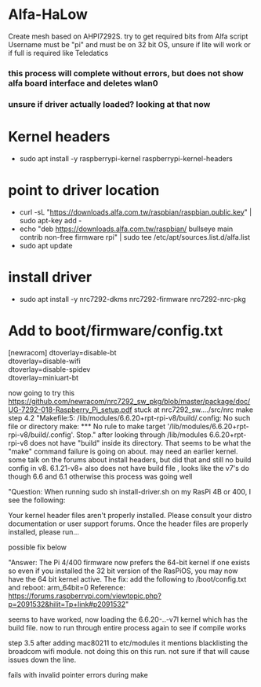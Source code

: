 # Alfa-HaLow<br>
Create mesh based on AHPI7292S. try to get required bits from Alfa script
Username must be "pi" and must be on 32 bit OS, unsure if lite will work or if full is required like Teledatics
### this process will complete without errors, but does not show alfa board interface and deletes wlan0
### unsure if driver actually loaded? looking at that now


# Kernel headers<br>
- sudo apt install -y raspberrypi-kernel raspberrypi-kernel-headers

# point to driver location<br>
- curl -sL "https://downloads.alfa.com.tw/raspbian/raspbian.public.key" | sudo apt-key add -<br>
- echo "deb https://downloads.alfa.com.tw/raspbian/ bullseye main contrib non-free firmware rpi" | sudo tee /etc/apt/sources.list.d/alfa.list<br>
- sudo apt update

# install driver<br>
- sudo apt install -y nrc7292-dkms nrc7292-firmware nrc7292-nrc-pkg 

# Add to boot/firmware/config.txt<br>	
[newracom]
dtoverlay=disable-bt<br>
dtoverlay=disable-wifi<br>
dtoverlay=disable-spidev<br>
dtoverlay=miniuart-bt<br>

now going to try this https://github.com/newracom/nrc7292_sw_pkg/blob/master/package/doc/UG-7292-018-Raspberry_Pi_setup.pdf
stuck at nrc7292_sw..../src/nrc make step 4.2
"Makefile:5: /lib/modules/6.6.20+rpt-rpi-v8/build/.config: No such file or directory
make: *** No rule to make target '/lib/modules/6.6.20+rpt-rpi-v8/build/.config'.  Stop."
after looking through /lib/modules  6.6.20+rpt-rpi-v8 does not have "build" inside its directory. That seems to be what the "make" command failure is going on about. may need an earlier kernel. some talk on the forums about install headers, but did that and still no build config in v8.
 6.1.21-v8+ also does not have build file , looks like the v7's do though 6.6 and 6.1
 otherwise this process was going well

 "Question: When running sudo sh install-driver.sh on my RasPi 4B or 400, I see the following:

Your kernel header files aren't properly installed.
Please consult your distro documentation or user support forums.
Once the header files are properly installed, please run...

possible fix below

"Answer: The Pi 4/400 firmware now prefers the 64-bit kernel if one exists so even if you installed the 32 bit version of the RasPiOS, you may now have the 64 bit kernel active.
The fix:
add the following to /boot/config.txt and reboot:
arm_64bit=0
Reference:
https://forums.raspberrypi.com/viewtopic.php?p=2091532&hilit=Tp+link#p2091532"

seems to have worked, now loading the 6.6.20-..-v7l kernel which has the build file. now to run through entire process again to see if compile works

step 3.5 after adding mac80211 to etc/modules it mentions blacklisting the broadcom wifi module. not doing this on this run. not sure if that will cause issues down the line.

fails with invalid pointer errors during make
  

